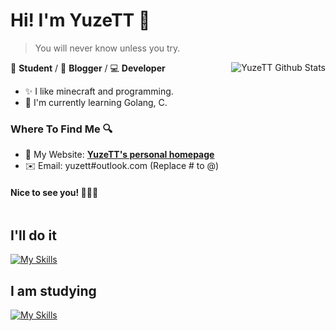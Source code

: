# Hi! I'm YuzeTT 👋

> You will never know unless you try.

<img align="right" style="align-items: start" alt="YuzeTT Github Stats" src="https://github-readme-stats.vercel.app/api?username=YuzeTT&show_icons=true&title_color=2196f3&icon_color=2196f3&text_color=4c4948&bg_color=ffffff&hide_border=true">

📄 **Student** / 🎨 **Blogger** / 💻 **Developer**

- ✨ I like minecraft and programming.
- 🌱 I'm currently learning Golang, C.

### Where To Find Me 🔍

- 📝 My Website: [**YuzeTT's personal homepage**](https://hsott.cn)
- ✉️ Email: yuzett#outlook.com (Replace # to @)

#### Nice to see you! 🤣🤣🤣

<div style="display:flex; gap: 8px; align-items: center">
  <img src="https://github-readme-stats.vercel.app/api/top-langs/?username=anuraghazra&layout=compact&hide_border=true" alt="">
  <img src="https://streak-stats.demolab.com?user=YuzeTT&theme=vue&hide_border=true" alt="">
</div>

## I'll do it

[![My Skills](https://skillicons.dev/icons?i=js,ts,java,python,html,css,go,vue,react,astro,electron,bootstrap,tailwind,windi,expressr)](https://skillicons.dev)

## I am studying

[![My Skills](https://skillicons.dev/icons?i=arduino,blender,c,docker,fastapir)](https://skillicons.dev)
